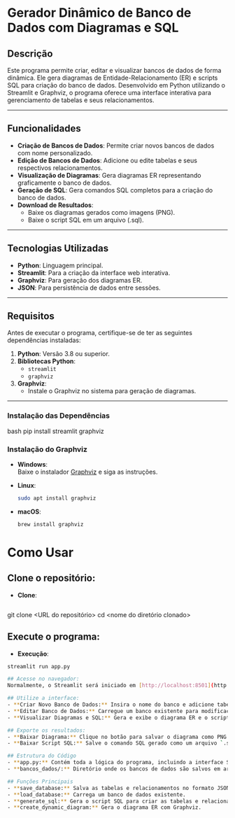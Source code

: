 # Gerador Dinâmico de Banco de Dados com Diagramas e SQL

## Descrição

Este programa permite criar, editar e visualizar bancos de dados de forma dinâmica. Ele gera diagramas de Entidade-Relacionamento (ER) e scripts SQL para criação do banco de dados. Desenvolvido em Python utilizando o Streamlit e Graphviz, o programa oferece uma interface interativa para gerenciamento de tabelas e seus relacionamentos.

---

## Funcionalidades

- **Criação de Bancos de Dados**: Permite criar novos bancos de dados com nome personalizado.
- **Edição de Bancos de Dados**: Adicione ou edite tabelas e seus respectivos relacionamentos.
- **Visualização de Diagramas**: Gera diagramas ER representando graficamente o banco de dados.
- **Geração de SQL**: Gera comandos SQL completos para a criação do banco de dados.
- **Download de Resultados**:
  - Baixe os diagramas gerados como imagens (PNG).
  - Baixe o script SQL em um arquivo (.sql).

---

## Tecnologias Utilizadas

- **Python**: Linguagem principal.
- **Streamlit**: Para a criação da interface web interativa.
- **Graphviz**: Para geração dos diagramas ER.
- **JSON**: Para persistência de dados entre sessões.

---

## Requisitos

Antes de executar o programa, certifique-se de ter as seguintes dependências instaladas:

1. **Python**: Versão 3.8 ou superior.
2. **Bibliotecas Python**:
   - `streamlit`
   - `graphviz`
3. **Graphviz**:
   - Instale o Graphviz no sistema para geração de diagramas.

---

### Instalação das Dependências

bash
pip install streamlit graphviz

### Instalação do Graphviz

- **Windows**:  
  Baixe o instalador [Graphviz](https://graphviz.org/download/) e siga as instruções.

- **Linux**:  
  ```bash
  sudo apt install graphviz

- **macOS**:  
  ```bash
  brew install graphviz

# Como Usar

## Clone o repositório:

- **Clone**:
  ```bash
 git clone <URL do repositório>
 cd <nome do diretório clonado>
  

## Execute o programa:
- **Execução**:
 ```bash
 streamlit run app.py

## Acesse no navegador:
Normalmente, o Streamlit será iniciado em [http://localhost:8501](http://localhost:8501).

## Utilize a interface:
- **Criar Novo Banco de Dados:** Insira o nome do banco e adicione tabelas com colunas e relacionamentos.
- **Editar Banco de Dados:** Carregue um banco existente para modificações.
- **Visualizar Diagramas e SQL:** Gera e exibe o diagrama ER e o script SQL correspondente.

## Exporte os resultados:
- **Baixar Diagrama:** Clique no botão para salvar o diagrama como PNG.
- **Baixar Script SQL:** Salve o comando SQL gerado como um arquivo `.sql`.

## Estrutura do Código
- **app.py:** Contém toda a lógica do programa, incluindo a interface Streamlit, geração de diagramas, e criação de SQL.
- **bancos_dados/:** Diretório onde os bancos de dados são salvos em arquivos JSON.

## Funções Principais
- **save_database:** Salva as tabelas e relacionamentos no formato JSON.
- **load_database:** Carrega um banco de dados existente.
- **generate_sql:** Gera o script SQL para criar as tabelas e relacionamentos.
- **create_dynamic_diagram:** Gera o diagrama ER com Graphviz.

